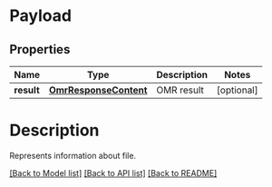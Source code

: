 
# Payload

## Properties
Name | Type | Description | Notes
------------ | ------------- | ------------- | -------------
**result** | [**OmrResponseContent**](OmrResponseContent.md) | OMR result |  [optional]





# Description

Represents information about file.

[[Back to Model list]](../README.md#documentation-for-models) [[Back to API list]](../README.md#documentation-for-api-endpoints) [[Back to README]](../README.md)





